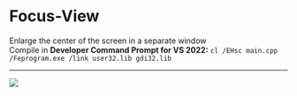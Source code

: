 # Focus-View
Enlarge the center of the screen in a separate window   
Compile in <b>Developer Command Prompt for VS 2022:</b> ```cl /EHsc main.cpp /Feprogram.exe /link user32.lib gdi32.lib```   <hr>
<img src="https://i.ibb.co/KxhKybgB/2025-09-05-222216.png">
